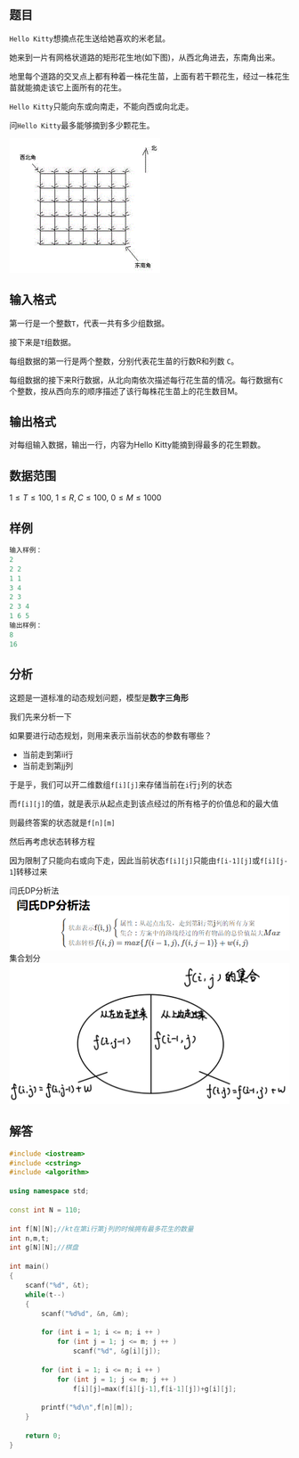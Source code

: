## 题目
`Hello Kitty`想摘点花生送给她喜欢的米老鼠。

她来到一片有网格状道路的矩形花生地(如下图)，从西北角进去，东南角出来。

地里每个道路的交叉点上都有种着一株花生苗，上面有若干颗花生，经过一株花生苗就能摘走该它上面所有的花生。

`Hello Kitty`只能向东或向南走，不能向西或向北走。

问`Hello Kitty`最多能够摘到多少颗花生。

![](./../../pics/1015.gif)

## 输入格式
第一行是一个整数`T`，代表一共有多少组数据。

接下来是`T`组数据。

每组数据的第一行是两个整数，分别代表花生苗的行数R和列数 `C`。

每组数据的接下来R行数据，从北向南依次描述每行花生苗的情况。每行数据有`C`个整数，按从西向东的顺序描述了该行每株花生苗上的花生数目M。

## 输出格式
对每组输入数据，输出一行，内容为Hello Kitty能摘到得最多的花生颗数。

## 数据范围
$1≤T≤100$,
$1≤R,C≤100$,
$0≤M≤1000$

## 样例
```c++
输入样例：
2
2 2
1 1
3 4
2 3
2 3 4
1 6 5
输出样例：
8
16
```

## 分析
这题是一道标准的动态规划问题，模型是**数字三角形**

我们先来分析一下

如果要进行动态规划，则用来表示当前状态的参数有哪些？

- 当前走到第ii行
- 当前走到第jj列

于是乎，我们可以开二维数组`f[i][j]`来存储当前在`i`行`j`列的状态

而`f[i][j]`的值，就是表示从起点走到该点经过的所有格子的价值总和的最大值

则最终答案的状态就是`f[n][m]`

然后再考虑状态转移方程

因为限制了只能向右或向下走，因此当前状态`f[i][j]`只能由`f[i-1][j]`或`f[i][j-1`]转移过来

闫氏DP分析法
![](./../../pics/1015.2.png)
集合划分
![](./../../pics/1015-1.jpeg)

## 解答
```c++
#include <iostream>
#include <cstring>
#include <algorithm>

using namespace std;

const int N = 110;

int f[N][N];//kt在第i行第j列的时候拥有最多花生的数量
int n,m,t;
int g[N][N];//棋盘

int main()
{
    scanf("%d", &t);
    while(t--)
    {
        scanf("%d%d", &n, &m);
        
        for (int i = 1; i <= n; i ++ )
            for (int j = 1; j <= m; j ++ )
                scanf("%d", &g[i][j]);
                
        for (int i = 1; i <= n; i ++ )
            for (int j = 1; j <= m; j ++ )
                f[i][j]=max(f[i][j-1],f[i-1][j])+g[i][j];
                
        printf("%d\n",f[n][m]);
    }
    
    return 0;
}
```